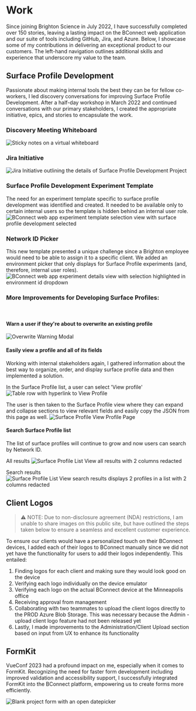 # Work
Since joining Brighton Science in July 2022, I have successfully completed over 150 stories, leaving a lasting impact on the BConnect web application and our suite of tools including GitHub, Jira, and Azure. Below, I showcase some of my contributions in delivering an exceptional product to our customers. The left-hand navigation outlines additional skills and experience that underscore my value to the team.

## Surface Profile Development

Passionate about making internal tools the best they can be for fellow co-workers, I led discovery conversations for improving Surface Profile Development. After a half-day workshop in March 2022 and continued conversations with our primary stakeholders, I created the appropriate initiative, epics, and stories to encapsulate the work.

### Discovery Meeting Whiteboard
![Sticky notes on a virtual whiteboard](/assets/surface-profile-development-workshop-notes.png "Surface Profile Development Workshop Notes")

### Jira Initiative
![Jira Initiative outlining the details of Surface Profile Development Project](/assets/surface-profile-development-initiative.png "Jira Initiative")


### Surface Profile Development Experiment Template
The need for an experiment template specific to surface profile development was identified and created. It needed to be available only to certain internal users so the template is hidden behind an internal user role.
![BConnect web app experiment template selection view with surface profile development selected](/assets/surface-profile-development-template.png "Surface Profile Development Template")

### Network ID Picker
This new template presented a unique challenge since a Brighton employee would need to be able to assign it to a specific client. We added an environment picker that only displays for Surface Profile experiments (and, therefore, internal user roles).
![BConnect web app experiment details view with selection highlighted in environment id dropdown](/assets/surface-profile-development-environment-picker.png "Surface Profile Environment Picker")

### More Improvements for Developing Surface Profiles:
<br>

#### Warn a user if they're about to overwrite an existing profile
![Overwrite Warning Modal](/assets/surface-profile-overwrite-warning.png "Surface Profile Overwrite Warning Modal")

#### Easily view a profile and all of its fields

Working with internal stakeholders again, I gathered information about the best way to organize, order, and display surface profile data and then implemented a solution.

In the Surface Profile list, a user can select 'View profile'
![Table row with hyperlink to View Profile](/assets/surface-profile-list-view-profile.png "View profile option")

The user is then taken to the Surface Profile view where they can expand and collapse sections to view relevant fields and easily copy the JSON from this page as well.
![Surface Profile View Profile Page](/assets/surface-profile-view-profile.png "View profile option")

#### Search Surface Profile list

The list of surface profiles will continue to grow and now users can search by Network ID.

All results
![Surface Profile List View all results with 2 columns redacted](/assets/surface-profile-list-view-all-results.png "All results")

Search results
![Surface Profile List View search results displays 2 profiles in a list with 2 columns redacted](/assets/surface-profile-list-view-search-results.png "Search results")

## Client Logos
> :warning: NOTE:
> Due to non-disclosure agreement (NDA) restrictions, I am unable to share images on this public site, but have outlined the steps taken below to ensure a seamless and excellent customer experience.

To ensure our clients would have a personalized touch on their BConnect devices, I added each of their logos to BConnect manually since we did not yet have the functionality for users to add their logos independently. This entailed:
1. Finding logos for each client and making sure they would look good on the device
1. Verifying each logo individually on the device emulator 
1. Verifying each logo on the actual BConnect device at the Minneapolis office
1. Receiving approval from management
1. Collaborating with two teammates to upload the client logos directly to the PROD Azure Blob Storage. This was necessary because the Admin - upload client logo feature had not been released yet
1. Lastly, I made improvements to the Administration/Client Upload section based on input from UX to enhance its functionality

## FormKit
VueConf 2023 had a profound impact on me, especially when it comes to FormKit. Recognizing the need for faster form development including improved validation and accessibility support, I successfully integrated FormKit into the BConnect platform, empowering us to create forms more efficiently.

![Blank project form with an open datepicker](/assets/project-details-form.png "Project Details Form")
